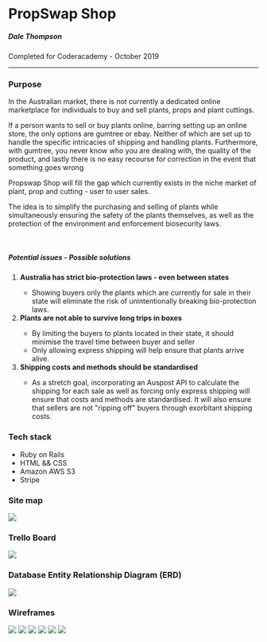
<h1><strong>PropSwap Shop</strong></h1>
<h5>Dale Thompson</h5>
<p>Completed for Coderacademy - October 2019</p>
<hr>
<h3><strong>Purpose</strong></h3>
<p>In the Australian market, there is not currently a dedicated online  marketplace for individuals to buy and sell plants, props and plant cuttings.</p>
<p>If a person wants to sell or buy plants online, barring setting up an online store, the only options are gumtree or ebay. Neither of which are set up to handle the specific intricacies of shipping and handling plants. Furthermore, with gumtree, you never know who you are dealing with, the quality of the product, and lastly there is no easy recourse for correction in the event that something goes wrong</p>
<p>Propswap Shop will fill the gap which currently exists in the niche market of plant, prop and cutting - user to user sales.</p>
<p>The idea is to simplify the purchasing and selling of plants while simultaneously ensuring the safety of the plants themselves, as well as the protection of the environment and enforcement biosecurity laws.</p>


<!-- POTENTIAL ISSUES AND SOLUTIONS -->

<br/>
<h5>Potential issues - Possible solutions</h5>
<ol>
<li><strong>Australia has strict bio-protection laws - even between states</strong></li>
<ul>
<li>Showing buyers only the plants which are currently for sale in their state will eliminate the risk of unintentionally breaking bio-protection laws.</li>
</ul>

<li><strong>Plants are not able to survive long trips in boxes</strong></li>
<ul>
<li>By limiting the buyers to plants located in their state, it should minimise the travel time between buyer and seller
</li>
<li>Only allowing express shipping will help ensure that plants arrive alive.
</li>
</ul>
</ul>

<li><strong>Shipping costs and methods should be standardised</strong></li>
<ul>
<li>As a stretch goal, incorporating an Auspost API to calculate the shipping for each sale as well as forcing only express shipping will ensure that costs and methods are standardised. It will also ensure that sellers are not "ripping off" buyers through exorbitant shipping costs.</li>
</ul>

</ol>

<!-- BASIC SITE INFORMATION -- TECH STACK, SITE MAP, TRELLO BOARD, ERD, WIREFRAMES -->

<h3><strong>Tech stack</strong></h3>
<ul>
 <li>Ruby on Rails</li>
 <li>HTML && CSS</li>
 <li>Amazon AWS S3</li>
 <li>Stripe</li>
</ul>

<h3><strong>Site map</strong></h3>

<img src="./app/assets/images/propswap_sitemap.jpg">

<h3><strong>Trello Board</strong></h3>
<img src="./app/assets/images/propswap_trello.png">

<h3><strong>Database Entity Relationship Diagram (ERD)</strong></h3>

<img src="./app/assets/images/Propswap_ERD.jpg">

<h3><strong>Wireframes</strong></h3>

<img src="./app/assets/images/wireframes/sign up, plant page, purchase.png">
<img src="./app/assets/images/wireframes/Sign up - Desktop.png">
<img src="./app/assets/images/wireframes/Landing Page and login page.png">
<img src="./app/assets/images/wireframes/Landing page - Desktop.png">
<img src="./app/assets/images/wireframes/How it works, Edit.png">
<img src="./app/assets/images/wireframes/My Account - Desktop.png">

